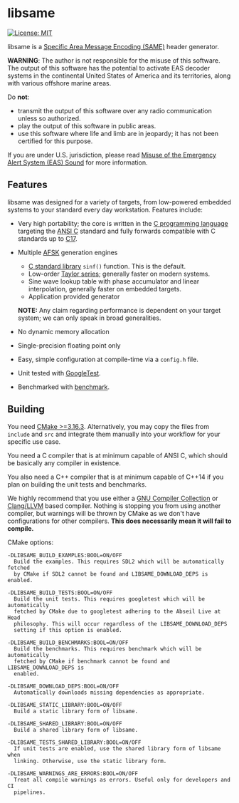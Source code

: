 # libsame

[![License: MIT](https://img.shields.io/badge/License-MIT-yellow.svg)](https://opensource.org/licenses/MIT)

libsame is a [Specific Area Message Encoding (SAME)](https://en.wikipedia.org/wiki/Specific_Area_Message_Encoding) header generator.

**WARNING**: The author is not responsible for the misuse of this software. The
output of this software has the potential to activate EAS decoder systems in the
continental United States of America and its territories, along with various
offshore marine areas.

Do **not**:

- transmit the output of this software over any radio communication unless
  so authorized.
- play the output of this software in public areas.
- use this software where life and limb are in jeopardy; it has not been
  certified for this purpose.

If you are under U.S. jurisdiction, please read 
[Misuse of the Emergency Alert System (EAS) Sound](https://www.fcc.gov/enforcement/areas/misuse-eas-sound) for more information.

## Features

libsame was designed for a variety of targets, from low-powered embedded systems
to your standard every day workstation. Features include:

* Very high portability; the core is written in the [C programming language](https://en.wikipedia.org/wiki/C_(programming_language))
  targeting the [ANSI C](https://en.wikipedia.org/wiki/ANSI_C) standard and fully forwards compatible with C
  standards up to [C17](https://en.wikipedia.org/wiki/C17_(C_standard_revision)).

* Multiple [AFSK](https://en.wikipedia.org/wiki/Frequency-shift_keying#Audio_frequency-shift_keying) generation engines
    - [C standard library](https://en.wikipedia.org/wiki/C_standard_library) `sinf()` function. This is the default.
    - Low-order [Taylor series](https://en.wikipedia.org/wiki/Taylor_series); generally faster on modern systems.
    - Sine wave lookup table with phase accumulator and linear interpolation, generally faster on embedded targets.
    - Application provided generator

  **NOTE:** Any claim regarding performance is dependent on your target system;
            we can only speak in broad generalities.


* No dynamic memory allocation
* Single-precision floating point only
* Easy, simple configuration at compile-time via a `config.h` file.


* Unit tested with [GoogleTest](https://github.com/google/googletest).
* Benchmarked with [benchmark](https://github.com/google/benchmark).

## Building

You need [CMake >=3.16.3](https://cmake.org). Alternatively, you may copy the
files from `include` and `src` and integrate them manually into your workflow
for your specific use case.

You need a C compiler that is at minimum capable of ANSI C, which should be
basically any compiler in existence.

You also need a C++ compiler that is at minimum capable of C++14 if you plan on
building the unit tests and benchmarks.

We highly recommend that you use either a [GNU Compiler Collection](https://gcc.gnu.org/) or
[Clang/LLVM](https://clang.llvm.org/) based compiler. Nothing is stopping you from using another
compiler, but warnings will be thrown by CMake as we don't have configurations
for other compilers. **This does necessarily mean it will fail to compile.**

CMake options:

    -DLIBSAME_BUILD_EXAMPLES:BOOL=ON/OFF
      Build the examples. This requires SDL2 which will be automatically fetched
      by CMake if SDL2 cannot be found and LIBSAME_DOWNLOAD_DEPS is enabled.

    -DLIBSAME_BUILD_TESTS:BOOL=ON/OFF
      Build the unit tests. This requires googletest which will be automatically
      fetched by CMake due to googletest adhering to the Abseil Live at Head
      philosophy. This will occur regardless of the LIBSAME_DOWNLOAD_DEPS
      setting if this option is enabled.

    -DLIBSAME_BUILD_BENCHMARKS:BOOL=ON/OFF
      Build the benchmarks. This requires benchmark which will be automatically
      fetched by CMake if benchmark cannot be found and LIBSAME_DOWNLOAD_DEPS is
      enabled.

    -DLIBSAME_DOWNLOAD_DEPS:BOOL=ON/OFF
      Automatically downloads missing dependencies as appropriate.

    -DLIBSAME_STATIC_LIBRARY:BOOL=ON/OFF
      Build a static library form of libsame.

    -DLIBSAME_SHARED_LIBRARY:BOOL=ON/OFF
      Build a shared library form of libsame.

    -DLIBSAME_TESTS_SHARED_LIBRARY:BOOL=ON/OFF
      If unit tests are enabled, use the shared library form of libsame when
      linking. Otherwise, use the static library form.

    -DLIBSAME_WARNINGS_ARE_ERRORS:BOOL=ON/OFF
      Treat all compile warnings as errors. Useful only for developers and CI
      pipelines.
